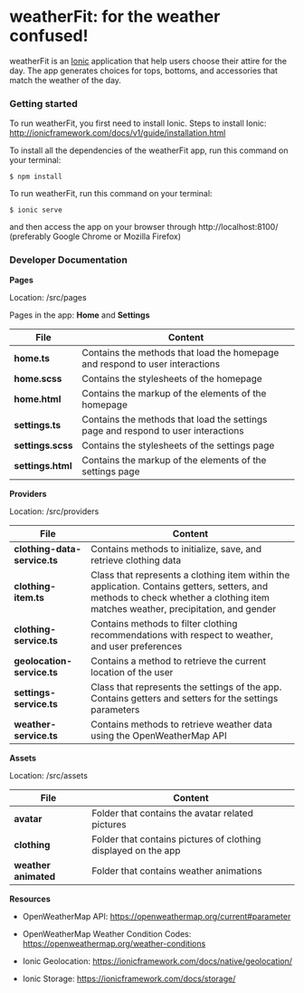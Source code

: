# weatherFit: for the weather confused!

weatherFit is an [Ionic](https://ionicframework.com/) application that help users choose their attire for the day. The app generates choices for tops, bottoms, and accessories that match the weather of the day.

### Getting started

To run weatherFit, you first need to install Ionic. Steps to install Ionic: http://ionicframework.com/docs/v1/guide/installation.html 

To install all the dependencies of the weatherFit app, run this command on your terminal: 

```
$ npm install
```

To run weatherFit, run this command on your terminal:

```
$ ionic serve
```
and then access the app on your browser through http://localhost:8100/ (preferably Google Chrome or Mozilla Firefox)

### Developer Documentation

__Pages__

Location: /src/pages

Pages in the app: __Home__ and __Settings__


|  File |  Content |
|---|---|
|__home.ts__|Contains the methods that load the homepage and respond to user interactions|
|__home.scss__|Contains the stylesheets of the homepage|
|__home.html__|Contains the markup of the elements of the homepage|
|__settings.ts__|Contains the methods that load the settings page and respond to user interactions|
|__settings.scss__|Contains the stylesheets of the settings page|
|__settings.html__|Contains the markup of the elements of the settings page|

__Providers__

Location: /src/providers

|  File |  Content |
|---|---|
|__clothing-data-service.ts__|Contains methods to initialize, save, and retrieve clothing data|
|__clothing-item.ts__|Class that represents a clothing item within the application. Contains getters, setters, and methods to check whether a clothing item matches weather, precipitation, and gender|
|__clothing-service.ts__|Contains methods to filter clothing recommendations with respect to weather, and user preferences|
|__geolocation-service.ts__|Contains a method to retrieve the current location of the user|
|__settings-service.ts__|Class that represents the settings of the app. Contains getters and setters for the settings parameters|
|__weather-service.ts__|Contains methods to retrieve weather data using the OpenWeatherMap API|

__Assets__

Location: /src/assets

|  File |  Content |
|---|---|
|__avatar__| Folder that contains the avatar related pictures|
|__clothing__| Folder that contains pictures of clothing displayed on the app|
|__weather animated__| Folder that contains weather animations|


__Resources__

* OpenWeatherMap API: https://openweathermap.org/current#parameter

* OpenWeatherMap Weather Condition Codes: https://openweathermap.org/weather-conditions

* Ionic Geolocation: https://ionicframework.com/docs/native/geolocation/

* Ionic Storage: https://ionicframework.com/docs/storage/


